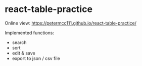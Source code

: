# react-table-practice

Online view: https://petermcc111.github.io/react-table-practice/

Implemented functions:
- search
- sort
- edit & save
- export to json / csv file
